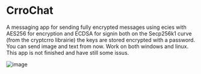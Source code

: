# CrroChat
A messaging app for sending fully encrypted messages using ecies with AES256 for encryption and ECDSA for signin both on the Secp256k1 curve (from the cryptcrro librairie) the keys are stored encrypted with a password.
You can send image and text from now. Work on both windows and linux.
This app is not finished and have still some issus.

![image](https://github.com/user-attachments/assets/3f77758a-1c78-4b9a-865d-4c8fc469ff50)


